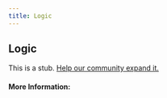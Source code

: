 ```yaml
---
title: Logic
---
```


## Logic

This is a stub. [Help our community expand it.](https://github.com/freeCodeCamp/guide-articles/tree/master/articles/Logic/index.md)

<!-- The article goes here, in GitHub-flavored Markdown. Feel free to add YouTube videos, images, and CodePen/JSBin embeds  -->

#### More Information:
<!-- Please add any articles you think might be helpful to read before writing the article -->


